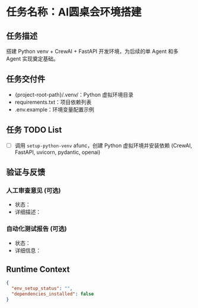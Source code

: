 # 任务名称：AI圆桌会环境搭建

## 任务描述
搭建 Python venv + CrewAI + FastAPI 开发环境，为后续的单 Agent 和多 Agent 实现奠定基础。

## 任务交付件
- {project-root-path}/.venv/：Python 虚拟环境目录
- requirements.txt：项目依赖列表
- .env.example：环境变量配置示例

## 任务 TODO List
- [ ] 调用 `setup-python-venv` afunc，创建 Python 虚拟环境并安装依赖 (CrewAI, FastAPI, uvicorn, pydantic, openai)

## 验证与反馈
### 人工审查意见 (可选)
- 状态：
- 详细描述：

### 自动化测试报告 (可选)
- 状态：
- 详细信息：

## Runtime Context
```json
{
  "env_setup_status": "",
  "dependencies_installed": false
}
